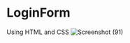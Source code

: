 # LoginForm
Using HTML and CSS
![Screenshot (91)](https://github.com/Radhika-Bhavar/LoginForm/assets/134690119/dc6d8365-9e89-4625-9f34-480927a7ee2c)

